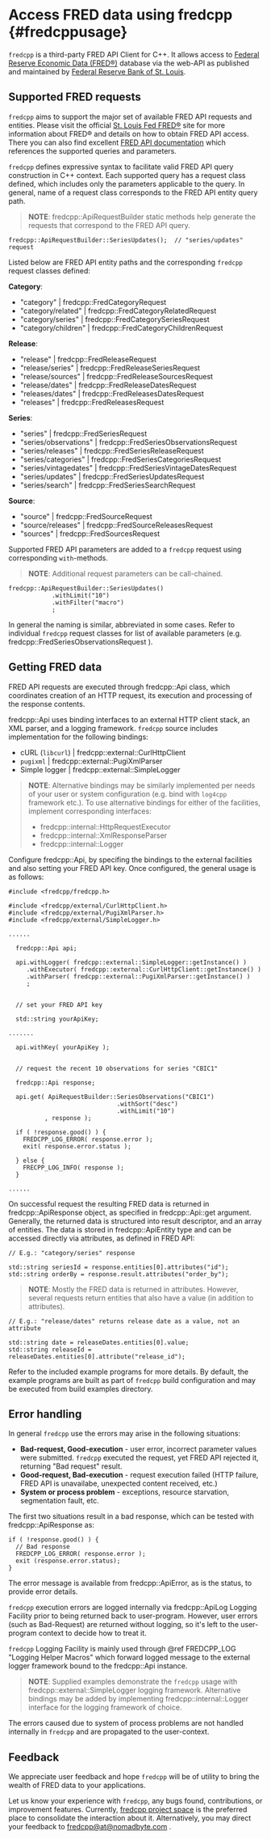 
Access FRED data using fredcpp {#fredcppusage}
==============================

`fredcpp` is a third-party FRED API Client for C++. It allows access to [Federal
Reserve Economic Data (FRED&reg;)][fred] database via the web-API as published
and maintained by [Federal Reserve Bank of St. Louis][stlouisfed].

[stlouisfed]: http://www.stlouisfed.org "Federal Reserve Bank of St. Louis"
[fred]: http://www.research.stlouisfed.org/fred2/ "Federal Reserve Economic Data (FRED)"
[fredapi]: http://api.stlouisfed.org/docs/fred/ "FRED API documentation"
[fredcpp]: https://github.com/nomadbyte/fredcpp "fredcpp project space"

Supported FRED requests
-----------------------

`fredcpp` aims to support the major set of available FRED API requests and entities.
Please visit the official [St. Louis Fed FRED&reg;][fred] site for more information about
FRED&reg; and details on how to obtain FRED API access. There you can also find
excellent [FRED API documentation][fredapi] which references the supported
queries and parameters.

`fredcpp` defines expressive syntax to facilitate valid FRED API query
construction in C++ context. Each supported query has a request class defined,
which includes only the parameters applicable to the query. In general, name
of a request class corresponds to the FRED API entity query path.

> __NOTE__: fredcpp::ApiRequestBuilder static methods help generate the requests
> that correspond to the FRED API query.

    fredcpp::ApiRequestBuilder::SeriesUpdates();  // "series/updates" request

Listed below are FRED API entity paths and the corresponding `fredcpp` request
classes defined:

__Category__:

- "category"            |  fredcpp::FredCategoryRequest
- "category/related"    |  fredcpp::FredCategoryRelatedRequest
- "category/series"     |  fredcpp::FredCategorySeriesRequest
- "category/children"   |  fredcpp::FredCategoryChildrenRequest

__Release__:

- "release"             |  fredcpp::FredReleaseRequest
- "release/series"      |  fredcpp::FredReleaseSeriesRequest
- "release/sources"     |  fredcpp::FredReleaseSourcesRequest
- "release/dates"       |  fredcpp::FredReleaseDatesRequest
- "releases/dates"      |  fredcpp::FredReleasesDatesRequest
- "releases"            |  fredcpp::FredReleasesRequest

__Series__:

- "series"              |  fredcpp::FredSeriesRequest
- "series/observations" |  fredcpp::FredSeriesObservationsRequest
- "series/releases"     |  fredcpp::FredSeriesReleaseRequest
- "series/categories"   |  fredcpp::FredSeriesCategoriesRequest
- "series/vintagedates" |  fredcpp::FredSeriesVintageDatesRequest
- "series/updates"      |  fredcpp::FredSeriesUpdatesRequest
- "series/search"       |  fredcpp::FredSeriesSearchRequest

__Source__:

- "source"              |  fredcpp::FredSourceRequest
- "source/releases"     |  fredcpp::FredSourceReleasesRequest
- "sources"             |  fredcpp::FredSourcesRequest


Supported FRED API parameters are added to a `fredcpp` request using corresponding
`with`-methods.

> __NOTE__: Additional request parameters can be call-chained.

    fredcpp::ApiRequestBuilder::SeriesUpdates()
                .withLimit("10")
                .withFilter("macro")
                ;

In general the naming is similar, abbreviated in some cases. Refer to individual
`fredcpp` request classes for list of available parameters (e.g.
fredcpp::FredSeriesObservationsRequest ).


Getting FRED data
-----------------

FRED API requests are executed through fredcpp::Api class, which coordinates
creation of an HTTP request, its execution and processing of the response contents.

fredcpp::Api uses binding interfaces to an external HTTP client stack, an XML
parser, and a logging framework. `fredcpp` source includes implementation for the
following bindings:

- cURL (`libcurl`) | fredcpp::external::CurlHttpClient
- `pugixml`        | fredcpp::external::PugiXmlParser
- Simple logger    | fredcpp::external::SimpleLogger

> __NOTE__: Alternative bindings may be similarly implemented per needs of your
> user or system configuration (e.g. bind with `log4cpp` framework etc.).
> To use alternative bindings for either of the facilities, implement corresponding
> interfaces:
>
> - fredcpp::internal::HttpRequestExecutor
> - fredcpp::internal::XmlResponseParser
> - fredcpp::internal::Logger

Configure fredcpp::Api, by specifing the bindings to the external facilities and
also setting your FRED API key. Once configured, the general usage is as follows:

    #include <fredcpp/fredcpp.h>

    #include <fredcpp/external/CurlHttpClient.h>
    #include <fredcpp/external/PugiXmlParser.h>
    #include <fredcpp/external/SimpleLogger.h>

    ......

      fredcpp::Api api;

      api.withLogger( fredcpp::external::SimpleLogger::getInstance() )
         .withExecutor( fredcpp::external::CurlHttpClient::getInstance() )
         .withParser( fredcpp::external::PugiXmlParser::getInstance() )
         ;


      // set your FRED API key

      std::string yourApiKey;

    .......

      api.withKey( yourApiKey );


      // request the recent 10 observations for series "CBIC1"

      fredcpp::Api response;

      api.get( ApiRequestBuilder::SeriesObservations("CBIC1")
                                  .withSort("desc")
                                  .withLimit("10")
              , response );

      if ( !response.good() ) {
        FREDCPP_LOG_ERROR( response.error );
        exit( response.error.status );

      } else {
        FRECPP_LOG_INFO( response );
      }

    ......

On successful request the resulting FRED data is returned in fredcpp::ApiResponse
object, as specified in fredcpp::Api::get argument. Generally, the returned data
is structured into result descriptor, and an array of entities. The data is stored
in fredcpp::ApiEntity type and can be accessed directly via attributes, as defined
in FRED API:

    // E.g.: "category/series" response

    std::string seriesId = response.entities[0].attributes("id");
    std::string orderBy = response.result.attributes("order_by");

> __NOTE__: Mostly the FRED data is returned in attributes. However, several requests
> return entities that also have a value (in addition to attributes).

    // E.g.: "release/dates" returns release date as a value, not an attribute

    std::string date = releaseDates.entities[0].value;
    std::string releaseId = releaseDates.entities[0].attribute("release_id");

Refer to the included example programs for more details. By default, the example
programs are built as part of `fredcpp` build configuration and may be executed
from build examples directory.


Error handling
--------------

In general `fredcpp` use the errors may arise in the following situations:

- __Bad-request, Good-execution__ - user error, incorrect parameter values were
  submitted. `fredcpp` executed the request, yet FRED API rejected it, returning
   "Bad request" result.
- __Good-request, Bad-execution__ - request execution failed (HTTP failure,
   FRED API is unavailabe, unexpected content received, etc.)
- __System or process problem__ - exceptions, resource starvation, segmentation
   fault, etc.

The first two situations result in a bad response, which can be tested with
fredcpp::ApiResponse as:

    if ( !response.good() ) {
      // Bad response
      FREDCPP_LOG_ERROR( response.error );
      exit (response.error.status);
    }

The error message is available from fredcpp::ApiError, as is the status, to
provide error details.

`fredcpp` execution errors are logged internally via fredcpp::ApiLog Logging
Facility prior to being returned back to user-program. However, user errors (such as
Bad-Request) are returned without logging, so it's left to the user-program context
to decide how to treat it.

`fredcpp` Logging Facility is mainly used through @ref FREDCPP_LOG "Logging Helper Macros"
which forward logged message to the external logger framework bound to the
fredcpp::Api instance.

> __NOTE__: Supplied examples demonstrate the `fredcpp` usage with
> fredcpp::external::SimpleLogger logging framework. Alternative bindings may be
> added by implementing fredcpp::internal::Logger interface for the logging
> framework of choice.

The errors caused due to system of process problems are not handled internally in
`fredcpp` and are propagated to the user-context.


Feedback
--------

We appreciate user feedback and hope `fredcpp` will be of utility to bring the
wealth of FRED data to your applications.

Let us know your experience with `fredcpp`, any bugs found, contributions, or
improvement features. Currently, [fredcpp project space][fredcpp] is the preferred
place to consolidate the interaction about it. Alternatively, you may direct
your feedback to [fredcpp\@at\@nomadbyte.com](mailto:fredcpp@at@nomadbyte.com) .

